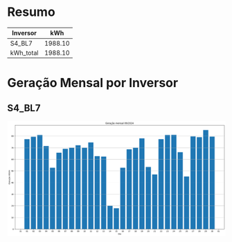 # Resumo
| Inversor | kWh    |
| -------- | ------ |
| S4_BL7       | 1988.10 |
| kWh_total       | 1988.10 |
# Geração Mensal por Inversor
## S4_BL7
![My Image](plots/S4_BL7.png)
